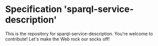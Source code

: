 
# Specification 'sparql-service-description'

This is the repository for sparql-service-description. You're welcome to contribute! Let's make the Web rock our socks
off!
